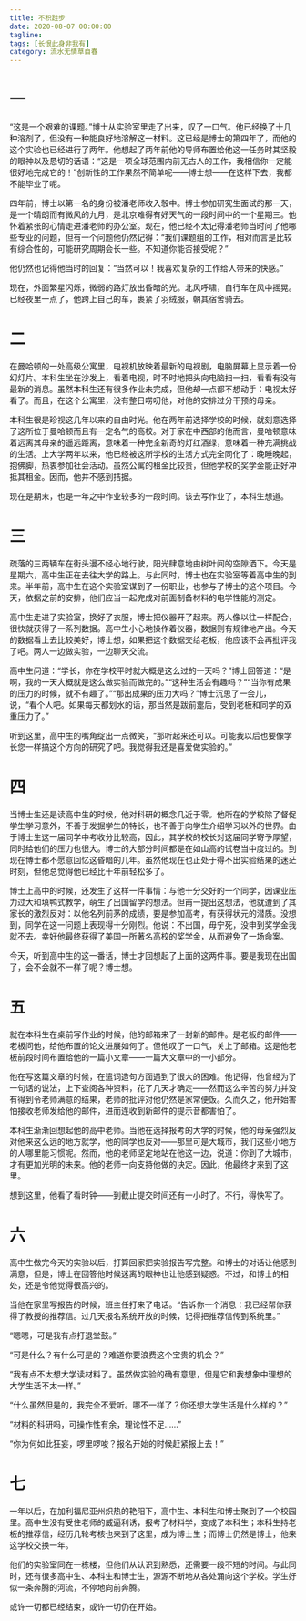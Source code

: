 ```yaml
---
title: 不积跬步
date: 2020-08-07 00:00:00
tagline: 
tags: [长恨此身非我有]
category: 流水无情草自春
---
```

# 一
“这是一个艰难的课题。”博士从实验室里走了出来，叹了一口气。他已经换了十几种溶剂了，但没有一种能良好地溶解这一材料。这已经是博士的第四年了，而他的这个实验也已经进行了两年。他想起了两年前他的导师布置给他这一任务时其坚毅的眼神以及恳切的话语：“这是一项全球范围内前无古人的工作，我相信你一定能很好地完成它的！”创新性的工作果然不简单呢——博士想——在这样下去，我都不能毕业了呢。  

四年前，博士以第一名的身份被潘老师收入彀中。博士参加研究生面试的那一天，是一个晴朗而有微风的九月，是北京难得有好天气的一段时间中的一个星期三。他怀着紧张的心情走进潘老师的办公室。现在，他已经不太记得潘老师当时问了他哪些专业的问题，但有一个问题他仍然记得：“我们课题组的工作，相对而言是比较有综合性的，可能研究周期会长一些。不知道你能否接受呢？”   

他仍然也记得他当时的回复：“当然可以！我喜欢复杂的工作给人带来的快感。”   

现在，外面繁星闪烁，微弱的路灯放出昏暗的光。北风呼啸，自行车在风中摇晃。已经夜里一点了，他跨上自己的车，裹紧了羽绒服，朝其宿舍骑去。   

# 二
在曼哈顿的一处高级公寓里，电视机放映着最新的电视剧，电脑屏幕上显示着一份幻灯片。本科生坐在沙发上，看着电视，时不时地把头向电脑扫一扫，看看有没有最新的消息。虽然本科生还有很多作业未完成，但他却一点都不想动手：电视太好看了。而且，在这个公寓里，没有整日唠叨他，对他的安排过分干预的母亲。   

本科生很是珍视这几年以来的自由时光。他在两年前选择学校的时候，就刻意选择了这所位于曼哈顿而且有一定名气的高校。对于家在中西部的他而言，曼哈顿意味着远离其母亲的遥远距离，意味着一种完全新奇的灯红酒绿，意味着一种充满挑战的生活。上大学两年以来，他已经被这所学校的生活方式完全同化了：晚睡晚起，抱佛脚，热衷参加社会活动。虽然公寓的租金比较贵，但他学校的奖学金能正好冲抵其租金。因而，他并不感到拮据。   

现在是期末，也是一年之中作业较多的一段时间。该去写作业了，本科生想道。   

# 三
疏落的三两辆车在街头漫不经心地行驶，阳光肆意地由树叶间的空隙洒下。今天是星期六，高中生正在去往大学的路上。与此同时，博士也在实验室等着高中生的到来。半年前，高中生在这个实验室谋到了一份职业，也参与了博士的这个项目。今天，依据之前的安排，他们应当一起完成对前面制备材料的电学性能的测定。   

高中生走进了实验室，换好了衣服，博士把仪器开了起来。两人像以往一样配合，很快就获得了一系列数据。高中生小心地操作着仪器，数据则有规律地产出。今天的数据看上去比较美好，博士想，如果把这个数据交给老板，他应该不会再批评我了吧。两人一边做实验，一边聊天交流。   

高中生问道：“学长，你在学校平时就大概是这么过的一天吗？”博士回答道：“是啊，我的一天大概就是这么做实验而做完的。”“这种生活会有趣吗？”“当你有成果的压力的时候，就不有趣了。”“那出成果的压力大吗？”博士沉思了一会儿，说，“看个人吧。如果每天都划水的话，那当然是跋前疐后，受到老板和同学的双重压力了。”   

听到这里，高中生的嘴角绽出一点微笑，“那听起来还可以。可能我以后也要像学长您一样搞这个方向的研究了吧。我觉得我还是喜爱做实验的。”   

# 四
当博士生还是读高中生的时候，他对科研的概念几近于零。他所在的学校除了督促学生学习意外，不善于发掘学生的特长，也不善于向学生介绍学习以外的世界。由于博士生这一届同学中考收分比较高，因此，其学校的校长对这届同学寄予厚望，同时给他们的压力也很大。博士的大部分时间都是在如山高的试卷当中度过的。到现在博士都不愿意回忆这昏暗的几年。虽然他现在也正处于得不出实验结果的迷茫时刻，但他总觉得他已经比十年前轻松多了。   

博士上高中的时候，还发生了这样一件事情：与他十分交好的一个同学，因课业压力过大和填鸭式教学，萌生了出国留学的想法。但甫一提出这想法，他就遭到了其家长的激烈反对：以他名列前茅的成绩，要是参加高考，有获得状元的潜质。没想到，同学在这一问题上表现得十分刚烈。他说：不出国，毋宁死，没申到奖学金我就不去。幸好他最终获得了美国一所著名高校的奖学金，从而避免了一场命案。   

今天，听到高中生的这一番话，博士才回想起了上面的这两件事。要是我现在出国了，会不会就不一样了呢？博士想。   

# 五
就在本科生在桌前写作业的时候，他的邮箱来了一封新的邮件。是老板的邮件——老板问他，给他布置的论文进展如何了。但他叹了一口气，关上了邮箱。这是他老板前段时间布置给他的一篇小文章——一篇大文章中的一小部分。   

他在写这篇文章的时候，在遣词造句方面遇到了很大的困难。他记得，他曾经为了一句话的说法，上下查阅各种资料，花了几天才确定——然而这么辛苦的努力并没有得到令老师满意的结果，老师的批评对他仍然是家常便饭。久而久之，他开始害怕接收老师发给他的邮件，进而连收到新邮件的提示音都害怕了。   

本科生渐渐回想起他的高中老师。当他在选择报考的大学的时候，他的母亲强烈反对他来这么远的地方就学，他的同学也反对——那里可是大城市，我们这些小地方的人哪里能习惯呢。然而，他的老师坚定地站在他这一边，说道：你到了大城市，才有更加光明的未来。他的老师一向支持他做的决定。因此，他最终才来到了这里。   

想到这里，他看了看时钟——到截止提交时间还有一小时了。不行，得快写了。   

# 六
高中生做完今天的实验以后，打算回家把实验报告写完整。和博士的对话让他感到满意，但是，博士在回答他时候迷离的眼神也让他感到疑惑。不过，和博士的相处，还是令他觉得很高兴的。   

当他在家里写报告的时候，班主任打来了电话。“告诉你一个消息：我已经帮你获得了教授的推荐信。过几天报名系统开放的时候，记得把推荐信传到系统里。”   

“嗯嗯，可是我有点打退堂鼓。”   

“可是什么？有什么可是的？难道你要浪费这个宝贵的机会？”   

“我有点不太想大学读材料了。虽然做实验的确有意思，但是它和我想象中理想的大学生活不太一样。”   

“什么虽然但是的，我完全不爱听。哪不一样了？你还想大学生活是什么样的？”   

“材料的科研吗，可操作性有余，理论性不足……”   

“你为何如此狂妄，啰里啰唆？报名开始的时候赶紧报上去！”   

# 七
一年以后，在加利福尼亚州炽热的艳阳下，高中生、本科生和博士聚到了一个校园里。高中生没有受住老师的威逼利诱，报考了材料学，变成了本科生；本科生持老板的推荐信，经历几轮考核也来到了这里，成为博士生；而博士仍然是博士，他来这学校交换一年。   

他们的实验室同在一栋楼，但他们从认识到熟悉，还需要一段不短的时间。与此同时，还有很多高中生、本科生和博士生，源源不断地从各处涌向这个学校。学生好似一条奔腾的河流，不停地向前奔腾。   

或许一切都已经结束，或许一切仍在开始。